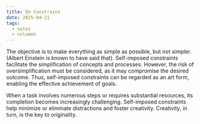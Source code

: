 ```yaml
---
title: On Constrains
date: 2025-04-21
tags:
  - notes
  - volumen
---
```


The objective is to make everything as simple as possible, but not simpler. (Albert Einstein is known to have said that). Self-imposed constraints facilitate the simplification of concepts and processes. However, the risk of oversimplification must be considered, as it may compromise the desired outcome. Thus, self-imposed constraints can be regarded as an art form, enabling the effective achievement of goals.

When a task involves numerous steps or requires substantial resources, its completion becomes increasingly challenging. Self-imposed constraints help minimize or eliminate distractions and foster creativity. Creativity, in turn, is the key to originality.
